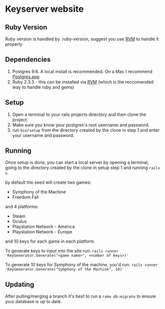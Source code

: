 # Keyserver website

## Ruby Version

Ruby version is handled by .ruby-version, suggest you use [RVM](http://rvm.io) to handle it properly

## Dependencies

  1. Postgres 9.6. A local install is recommended. On a Mac I recommend [Postgres.app](https://postgresapp.com)
  2. Ruby 2.3.3 - this can be installed via [RVM](http://rvm.io) (which is the reccomended way to handle ruby and gems)

## Setup

  1. Open a terminal to your rails projects directory and then clone the project.
  2. Make sure you know your postgres's root username and password.
  3. run `bin/setup` from the directory created by the clone in step 1 and enter your username and password.

## Running

Once setup is done, you can start a local server by opening a terminal, going to the directory created by the clone in setup step 1 and running `rails s`.

by default the seed will create two games:

  * Symphony of the Machine
  * Freedom Fall

and 4 platforms:

  * Steam
  * Oculus
  * Playstation Network - America
  * Playstation Network - Europe

and 10 keys for each game in each platform.

To generate keys to input into the site run: `rails runner 'KeyGenerator.Generate("<game name>", <number of keys>)'`

To generate 10 keys for Symphony of the machine, you'd run: `rails runner 'KeyGenerator.Generate("Symphony of the Machine", 10)'`

## Updating

After pulling/merging a branch it's best to run a `rake db:migrate` to ensure your database is up to date.
